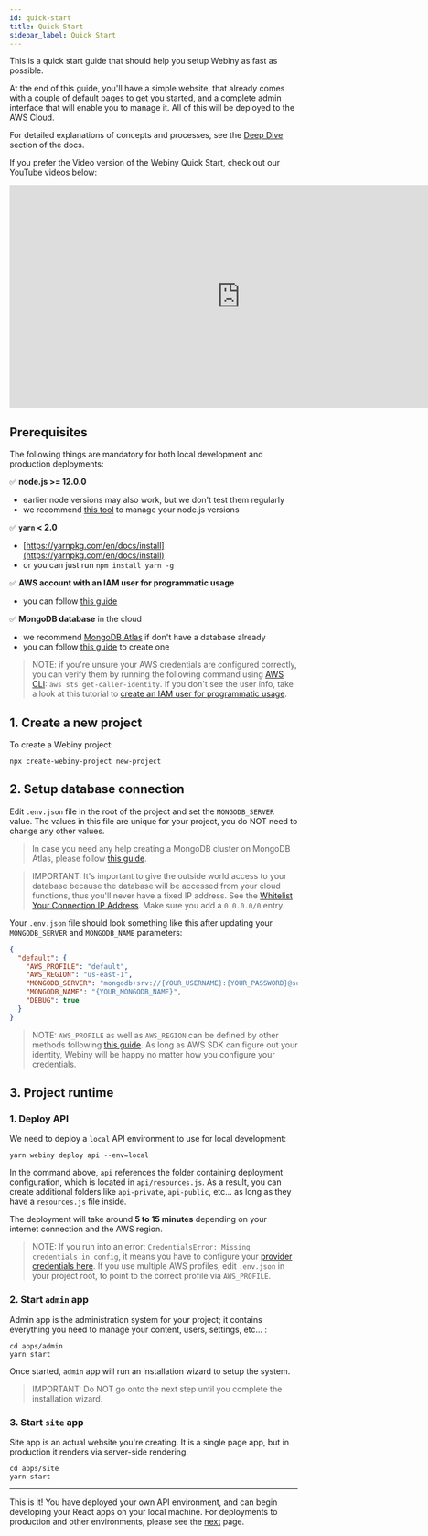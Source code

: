 ```yaml
---
id: quick-start
title: Quick Start
sidebar_label: Quick Start
---
```


This is a quick start guide that should help you setup Webiny as fast as possible.

At the end of this guide, you'll have a simple website, that already comes with a couple of default pages to get you started, and a complete admin interface that will enable you to manage it. All of this will be deployed to the AWS Cloud.

For detailed explanations of concepts and processes, see the [Deep Dive](/docs/deep-dive/project-structure) section of the docs.

If you prefer the Video version of the Webiny Quick Start, check out our YouTube videos below:

<iframe width="805" height="390" src="https://www.youtube.com/embed/G_du-yE_DL4" frameborder="0" allow="accelerometer; autoplay; encrypted-media; gyroscope; picture-in-picture" allowfullscreen></iframe>

## Prerequisites

The following things are mandatory for both local development and production deployments:

✅ **node.js >= 12.0.0**

- earlier node versions may also work, but we don't test them regularly
- we recommend [this tool](https://www.npmjs.com/package/n) to manage your node.js versions

✅ **`yarn` < 2.0**

- [https://yarnpkg.com/en/docs/install](https://yarnpkg.com/en/docs/install)
- or you can just run `npm install yarn -g`

✅ **AWS account with an IAM user for programmatic usage**

- you can follow [this guide](/docs/guides/get-started/aws-credentials)

✅ **MongoDB database** in the cloud

- we recommend [MongoDB Atlas](https://docs.atlas.mongodb.com/getting-started/) if don't have a database already
- you can follow [this guide](/docs/guides/get-started/mongodb-atlas/) to create one

> NOTE: if you're unsure your AWS credentials are configured correctly, you can verify them by running the following command using [AWS CLI](https://aws.amazon.com/cli/): `aws sts get-caller-identity`. If you don't see the user info, take a look at this tutorial to [create an IAM user for programmatic usage](https://www.youtube.com/watch?v=tgb_MRVylWw).

## 1. Create a new project

To create a Webiny project:

```
npx create-webiny-project new-project
```

## 2. Setup database connection

Edit `.env.json` file in the root of the project and set the `MONGODB_SERVER` value. The values in this file are unique for your project, you do NOT need to change any other values.

> In case you need any help creating a MongoDB cluster on MongoDB Atlas, please follow [this guide](/docs/guides/mongodb-atlas).

> IMPORTANT: It's important to give the outside world access to your database because the database will be accessed from your cloud functions, thus you'll never have a fixed IP address. See the [Whitelist Your Connection IP Address](https://docs.atlas.mongodb.com/getting-started/#whitelist-your-connection-ip-address). Make sure you add a `0.0.0.0/0` entry.

Your `.env.json` file should look something like this after updating your `MONGODB_SERVER` and `MONGODB_NAME` parameters:

```json
{
  "default": {
    "AWS_PROFILE": "default",
    "AWS_REGION": "us-east-1",
    "MONGODB_SERVER": "mongodb+srv://{YOUR_USERNAME}:{YOUR_PASSWORD}@someclustername.mongodb.net",
    "MONGODB_NAME": "{YOUR_MONGODB_NAME}",
    "DEBUG": true
  }
}
```

> NOTE: `AWS_PROFILE` as well as `AWS_REGION` can be defined by other methods following [this guide](https://docs.aws.amazon.com/cli/latest/userguide/cli-configure-envvars.html). As long as AWS SDK can figure out your identity, Webiny will be happy no matter how you configure your credentials.

## 3. Project runtime


### 1. Deploy API

We need to deploy a `local` API environment to use for local development:

```
yarn webiny deploy api --env=local
```

In the command above, `api` references the folder containing deployment configuration, which is located in `api/resources.js`. As a result, you can create additional folders like `api-private`, `api-public`, etc... as long as they have a `resources.js` file inside.

The deployment will take around **5 to 15 minutes** depending on your internet connection and the AWS region.

> NOTE: If you run into an error: `CredentialsError: Missing credentials in config`, it means you have to configure your [provider credentials here](https://github.com/serverless/serverless/blob/master/docs/providers/aws/guide/credentials.md).
> If you use multiple AWS profiles, edit `.env.json` in your project root, to point to the correct profile via `AWS_PROFILE`.

### 2. Start `admin` app

Admin app is the administration system for your project; it contains everything you need to manage your content, users, settings, etc... :

```
cd apps/admin
yarn start
```

Once started, `admin` app will run an installation wizard to setup the system.

> IMPORTANT: Do NOT go onto the next step until you complete the installation wizard.

### 3. Start `site` app

Site app is an actual website you're creating. It is a single page app, but in production it renders via server-side rendering.

```
cd apps/site
yarn start
```

---

This is it! You have deployed your own API environment, and can begin developing your React apps on your local machine. For deployments to production and other environments, please see the [next](/docs/get-started/going-live) page.
